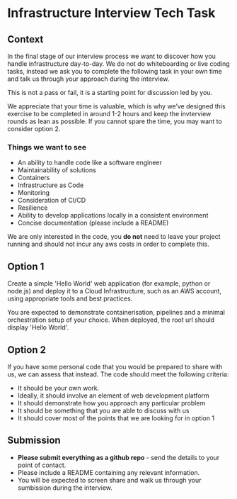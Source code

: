 # Infrastructure Interview Tech Task

## Context

In the final stage of our interview process we want to discover how you handle infrastructure day-to-day. We do not do whiteboarding or live coding tasks, instead we ask you to complete the following task in your own time and talk us through your approach during the interview.

This is not a pass or fail, it is a starting point for discussion led by you.

We appreciate that your time is valuable, which is why we’ve designed this exercise to be completed in around 1-2 hours and keep the invterview rounds as lean as possible. If you cannot spare the time, you may want to consider option 2.

 
### Things we want to see

- An ability to handle code like a software engineer
- Maintainability of solutions
- Containers
- Infrastructure as Code
- Monitoring
- Consideration of CI/CD
- Resilience
- Ability to develop applications locally in a consistent environment
- Concise documentation (please include a README)

We are only interested in the code, you **do not** need to leave your project running and should not incur any aws costs in order to complete this.

## Option 1

Create a simple 'Hello World' web application (for example, python or node.js) and deploy it to a Cloud Infrastructure, such as an AWS account, using appropriate tools and best practices. 

You are expected to demonstrate containerisation, pipelines and a minimal orchestration setup of your choice.  When deployed, the root url should display 'Hello World'. 


## Option 2

If you have some personal code that you would be prepared to share with us, we can assess that instead.  The code should meet the following criteria:

- It should be your own work.
- Ideally, it should involve an element of web development platform
- It should demonstrate how you approach any particular problem
- It should be something that you are able to discuss with us
- It should cover most of the points that we are looking for in option 1

## Submission

- **Please submit everything as a github repo** - send the details to your point of contact.  
- Please include a README containing any relevant information.
- You will be expected to screen share and walk us through your sumbission during the interview.
